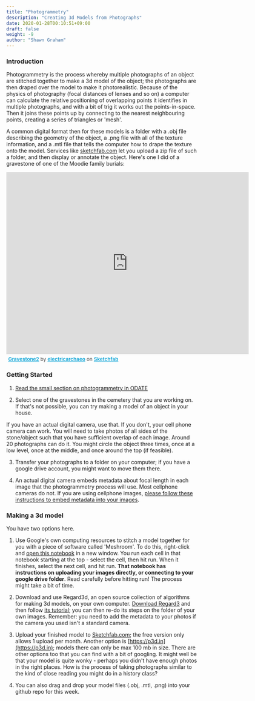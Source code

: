 ```yaml
---
title: "Photogrammetry"
description: "Creating 3d Models from Photographs"
date: 2020-01-28T00:10:51+09:00
draft: false
weight: -9
author: "Shawn Graham"
---
```


### Introduction

Photogrammetry is the process whereby multiple photographs of an object are stitched together to make a 3d model of the object; the photographs are then draped over the model to make it photorealistic. Because of the physics of photography (focal distances of lenses and so on) a computer can calculate the relative positioning of overlapping points it identifies in multiple photographs, and with a bit of trig it works out the points-in-space. Then it joins these points up by connecting to the nearest neighbouring points, creating a series of triangles or 'mesh'.

A common digital format then for these models is a folder with a .obj file describing the geometry of the object, a .png file with all of the texture information, and a .mtl file that tells the computer how to drape the texture onto the model. Services like [sketchfab.com](https://sketchfab.com) let you upload a zip file of such a folder, and then display or annotate the object. Here's one I did of a gravestone of one of the Moodie family burials:

<div class="sketchfab-embed-wrapper">
    <iframe title="A 3D model" width="640" height="480" src="https://sketchfab.com/models/c287761136a8421ca9856edf8efd595e/embed?autostart=1&amp;ui_controls=1&amp;ui_infos=1&amp;ui_inspector=1&amp;ui_stop=1&amp;ui_watermark=1&amp;ui_watermark_link=1" frameborder="0" allow="autoplay; fullscreen; vr" mozallowfullscreen="true" webkitallowfullscreen="true"></iframe>
    <p style="font-size: 13px; font-weight: normal; margin: 5px; color: #4A4A4A;">
        <a href="https://sketchfab.com/3d-models/gravestone2-c287761136a8421ca9856edf8efd595e?utm_medium=embed&utm_source=website&utm_campaign=share-popup" target="_blank" style="font-weight: bold; color: #1CAAD9;">Gravestone2</a>
        by <a href="https://sketchfab.com/electricarchaeo?utm_medium=embed&utm_source=website&utm_campaign=share-popup" target="_blank" style="font-weight: bold; color: #1CAAD9;">electricarchaeo</a>
        on <a href="https://sketchfab.com?utm_medium=embed&utm_source=website&utm_campaign=share-popup" target="_blank" style="font-weight: bold; color: #1CAAD9;">Sketchfab</a>
    </p>
</div>

### Getting Started

1. [Read the small section on photogrammetry in ODATE](https://o-date.github.io/draft/book/d-photogrammetry.html)

2. Select one of the gravestones in the cemetery that you are working on. If that's not possible, you can try making a model of an object in your house.

If you have an actual digital camera, use that. If you don't, your cell phone camera can work. You will need to take photos of all sides of the stone/object such that you have sufficient overlap of each image. Around 20 photographs can do it. You might circle the object three times, once at a low level, once at the middle, and once around the top (if feasible).

3. Transfer your photographs to a folder on your computer; if you have a google drive account, you might want to move them there.

4. An actual digital camera embeds metadata about focal length in each image that the photogrammetry process will use. Most cellphone cameras do not. If you are using cellphone images, [please follow these instructions to embed metadata into your images](https://github.com/shawngraham/hist3812w18/wiki/How-do-I-add-metadata-to-my-own-pictures%3F-I-know-I-need-this-to-use-Regard3d-to-make-my-model).

### Making a 3d model

You have two options here.

1. Use Google's own computing resources to stitch a model together for you with a piece of software called 'Meshroom'. To do this, right-click and [open this notebook](https://colab.research.google.com/github/o-date/photogrammetry/blob/master/Meshroom_%2B_GPU_for_Photogrammetry.ipynb) in a new window. You run each cell in that notebook starting at the top - select the cell, then hit run. When it finishes, select the next cell, and hit run. **That notebook has instructions on uploading your images directly, or connecting to your google drive folder**. Read carefully before hitting run! The process might take a bit of time.

2. Download and use Regard3d, an open source collection of algorithms for making 3d models, on your own computer. [Download Regard3](http://regard3d.org/index.php/download) and then follow [its tutorial](http://www.regard3d.org/index.php/documentation/tutorial); you can then re-do its steps on the folder of your own images. Remember: you need to add the metadata to your photos if the camera you used isn't a standard camera.

3. Upload your finished model to [Sketchfab.com](https://sketchfab.com); the free version only allows 1 upload per month. Another option is [https://p3d.in](https://p3d.in); models there can only be max 100 mb in size. There are other options too that you can find with a bit of googling. It might well be that your model is quite wonky - perhaps you didn't have enough photos in the right places. How is the process of taking photographs similar to the kind of close reading you might do in a history class?

4. You can also drag and drop your model files (.obj, .mtl, .png) into your github repo for this week.
